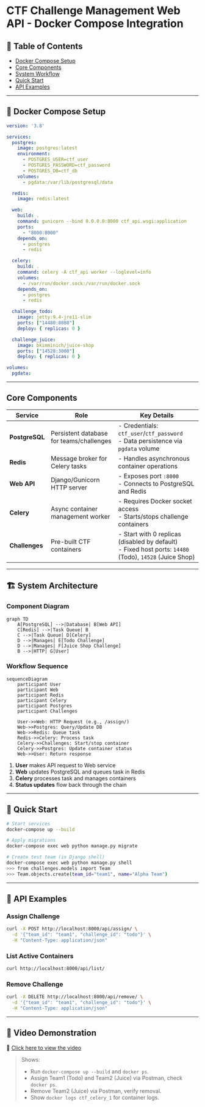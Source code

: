 
# CTF Challenge Management Web API - Docker Compose Integration

## 📘 Table of Contents
- [Docker Compose Setup](#docker-compose-setup)
- [Core Components](#core-components)
- [System Workflow](#-system-workflow) 
- [Quick Start](#-quick-start)
- [API Examples](#-api-examples)

---

## 🐳 Docker Compose Setup

```yaml
version: '3.8'

services:
  postgres:
    image: postgres:latest
    environment:
      - POSTGRES_USER=ctf_user
      - POSTGRES_PASSWORD=ctf_password
      - POSTGRES_DB=ctf_db
    volumes:
      - pgdata:/var/lib/postgresql/data

  redis:
    image: redis:latest

  web:
    build: .
    command: gunicorn --bind 0.0.0.0:8000 ctf_api.wsgi:application
    ports:
      - "8000:8000"
    depends_on:
      - postgres
      - redis

  celery:
    build: .
    command: celery -A ctf_api worker --loglevel=info
    volumes:
      - /var/run/docker.sock:/var/run/docker.sock
    depends_on:
      - postgres
      - redis

  challenge_todo:
    image: jetty:9.4-jre11-slim
    ports: ["14480:8080"]
    deploy: { replicas: 0 }

  challenge_juice:
    image: bkimminich/juice-shop
    ports: ["14528:3000"]
    deploy: { replicas: 0 }

volumes:
  pgdata:
```

---

## Core Components

| Service         | Role                                      | Key Details                                  |
|-----------------|-------------------------------------------|---------------------------------------------|
| **PostgreSQL**  | Persistent database for teams/challenges  | - Credentials: `ctf_user`/`ctf_password`<br>- Data persistence via `pgdata` volume |
| **Redis**       | Message broker for Celery tasks           | - Handles asynchronous container operations |
| **Web API**     | Django/Gunicorn HTTP server               | - Exposes port `:8000`<br>- Connects to PostgreSQL and Redis |
| **Celery**      | Async container management worker         | - Requires Docker socket access<br>- Starts/stops challenge containers |
| **Challenges**  | Pre-built CTF containers                  | - Start with 0 replicas (disabled by default)<br>- Fixed host ports: `14480` (Todo), `14528` (Juice Shop) |

---


## 🏗️ System Architecture

### Component Diagram
```mermaid
graph TD
    A[PostgreSQL] -->|Database| B[Web API]
    C[Redis] -->|Task Queue| B
    C -->|Task Queue| D[Celery]
    D -->|Manages| E[Todo Challenge]
    D -->|Manages| F[Juice Shop Challenge]
    B -->|HTTP| G[User]
```

### Workflow Sequence
```mermaid
sequenceDiagram
    participant User
    participant Web
    participant Redis
    participant Celery
    participant Postgres
    participant Challenges
    
    User->>Web: HTTP Request (e.g., /assign/)
    Web->>Postgres: Query/Update DB
    Web->>Redis: Queue task
    Redis->>Celery: Process task
    Celery->>Challenges: Start/stop container
    Celery->>Postgres: Update container status
    Web->>User: Return response
```

1. **User** makes API request to Web service
2. **Web** updates PostgreSQL and queues task in Redis
3. **Celery** processes task and manages containers
4. **Status updates** flow back through the chain

---

## 🚀 Quick Start

```bash
# Start services
docker-compose up --build

# Apply migrations
docker-compose exec web python manage.py migrate

# Create test team (in Django shell)
docker-compose exec web python manage.py shell
>>> from challenges.models import Team
>>> Team.objects.create(team_id="team1", name="Alpha Team")
```

---

## 📡 API Examples

### Assign Challenge
```bash
curl -X POST http://localhost:8000/api/assign/ \
  -d '{"team_id": "team1", "challenge_id": "todo"}' \
  -H "Content-Type: application/json"
```

### List Active Containers
```bash
curl http://localhost:8000/api/list/
```

### Remove Challenge
```bash
curl -X DELETE http://localhost:8000/api/remove/ \
  -d '{"team_id": "team1", "challenge_id": "todo"}' \
  -H "Content-Type: application/json"
```
---

## 🎥 Video Demonstration

📎 [Click here to view the video](https://iutbox.iut.ac.ir/)

> Shows:
>
> * Run `docker-compose up --build` and `docker ps`.
> * Assign Team1 (Todo) and Team2 (Juice) via Postman, check `docker ps`.
> * Remove Team2 (Juice) via Postman, verify removal.
> * Show `docker logs ctf_celery_1` for container logs.


